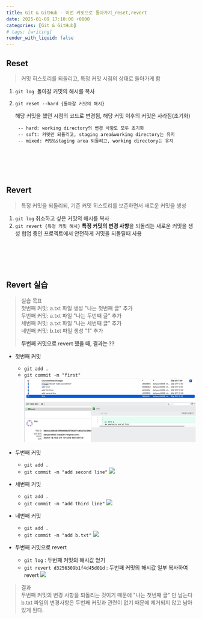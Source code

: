 ```yaml
---
title: Git & GitHub - 이전 커밋으로 돌아가기_reset,revert
date: 2025-01-09 17:10:00 +0800
categories: [Git & GitHub]
# tags: [writing]
render_with_liquid: false
---
```



## Reset
<blockquote class="prompt-info">커밋 히스토리를 되돌리고, 특정 커밋 시점의 상태로 돌아가게 함</blockquote>

1. `git log` 
	 돌아갈 커밋의 해시를 복사
	 
2. `git reset --hard {돌아갈 커밋의 해시}`

	해당 커밋을 했던 시점의 코드로 변경됨, 해당 커밋 이후의 커밋은 사라짐(초기화)
		
        -- hard: working directory의 변경 사항도 모두 초기화
		-- soft: 커밋만 되돌리고, staging area&working directory는 유지
		-- mixed: 커밋&staging area 되돌리고, working directory는 유지

<br><br><br><br>

## Revert
<blockquote class="prompt-info">특정 커밋을 되돌리되, 기존 커밋 히스토리를 보존하면서 새로운 커밋을 생성</blockquote>

1. `git log` 
	취소하고 싶은 커밋의 해시를 복사
2. 
	`git revert {특정 커밋 해시}`
	**특정  커밋의 변경 사항**을 되돌리는 새로운 커밋을 생성
	협업 중인 프로젝트에서 안전하게 커밋을 되돌릴때 사용

<br><br><br><br>

## Revert 실습

<blockquote class="prompt-info"> 실습 목표<br>
첫번째 커밋: a.txt 파일 생성 "나는 첫번째 글" 추가<br>
두번째 커밋: a.txt 파일 "나는 두번째 글" 추가<br>
세번째 커밋: a.txt 파일 "나는 세번째 글" 추가<br>
네번째 커밋: b.txt 파일 생성 "1" 추가

**두번째 커밋으로 revert 했을 때, 결과는 ??**
</blockquote>

- 첫번째 커밋
	- `git add .`
	- `git commit -m "first"`
![](revertImage/스크린샷%202025-01-15%20오후%201.00.58.png) 

- 두번째 커밋
	- `git add .`
	- `git commit -m "add second line"`
![](https://github.com/user-attachments/assets/ef309858-039d-40cf-8da3-92d9a848436c)

- 세번째 커밋
	- `git add .`
	- `git commit -m "add third line"`
![](https://github.com/user-attachments/assets/b8985f82-e282-4433-baec-0a898eddced8)

- 네번째 커밋
	- `git add .`
	- `git commit -m "add b.txt"`
![](https://github.com/user-attachments/assets/d27fd573-9efa-4eed-aeee-ffcfa34fb083)


- 두번째 커밋으로 revert
	- `git log` : 두번째 커밋의 해시값 얻기
	- `git revert d3256309b1f4d45d01d` : 두번째 커밋의 해시값 일부 복사하여 revert
	![](https://github.com/user-attachments/assets/47b2e61c-cc69-45a1-a93b-011ad4479ae4)

<blockquote class="prompt-tip"> 결과<br>
두번째 커밋의 변경 사항을 되돌리는 것이기 때문에 "나는 첫번째 글" 만 남는다<br>
b.txt 파일의 변경사항은 두번째 커밋과 관련이 없기 때문에 제거되지 않고 남아있게 된다.<br>
</blockquote>